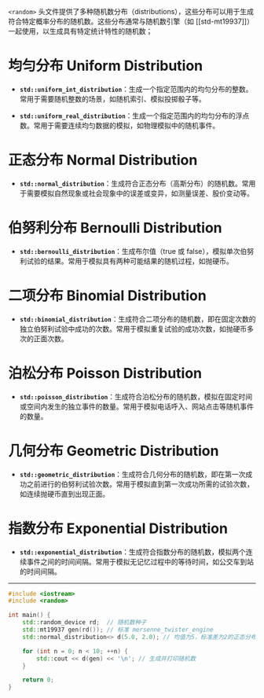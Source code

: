 `<random>` 头文件提供了多种随机数分布（distributions），这些分布可以用于生成符合特定概率分布的随机数。这些分布通常与随机数引擎（如 [[std-mt19937]]）一起使用，以生成具有特定统计特性的随机数；

# 均匀分布 Uniform Distribution

- **`std::uniform_int_distribution`**：生成一个指定范围内的均匀分布的整数。常用于需要随机整数的场景，如随机索引、模拟投掷骰子等。

- **`std::uniform_real_distribution`**：生成一个指定范围内的均匀分布的浮点数。常用于需要连续均匀数据的模拟，如物理模拟中的随机事件。

# 正态分布 Normal Distribution

- **`std::normal_distribution`**：生成符合正态分布（高斯分布）的随机数。常用于需要模拟自然现象或社会现象中的误差或变异，如测量误差、股价变动等。

# 伯努利分布 Bernoulli Distribution

- **`std::bernoulli_distribution`**：生成布尔值（true 或 false），模拟单次伯努利试验的结果。常用于模拟具有两种可能结果的随机过程，如抛硬币。

# 二项分布 Binomial Distribution

- **`std::binomial_distribution`**：生成符合二项分布的随机数，即在固定次数的独立伯努利试验中成功的次数。常用于模拟重复试验的成功次数，如抛硬币多次的正面次数。

# 泊松分布 Poisson Distribution

- **`std::poisson_distribution`**：生成符合泊松分布的随机数，模拟在固定时间或空间内发生的独立事件的数量。常用于模拟电话呼入、网站点击等随机事件的数量。

# 几何分布 Geometric Distribution

- **`std::geometric_distribution`**：生成符合几何分布的随机数，即在第一次成功之前进行的伯努利试验次数。常用于模拟直到第一次成功所需的试验次数，如连续抛硬币直到出现正面。

# 指数分布 Exponential Distribution

- **`std::exponential_distribution`**：生成符合指数分布的随机数，模拟两个连续事件之间的时间间隔。常用于模拟无记忆过程中的等待时间，如公交车到站的时间间隔。

---

```cpp
#include <iostream>
#include <random>

int main() {
    std::random_device rd;  // 随机数种子
    std::mt19937 gen(rd()); // 标准 mersenne_twister_engine
    std::normal_distribution<> d(5.0, 2.0); // 均值为5，标准差为2的正态分布

    for (int n = 0; n < 10; ++n) {
        std::cout << d(gen) << '\n'; // 生成并打印随机数
    }

    return 0;
}
```